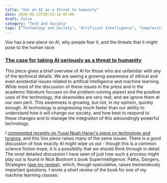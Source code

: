 ```yaml
---
title: "Vox on AI as a threat to humanity"
date: 2020-05-23T18:53:14-07:00
draft: false
category: "Tech and Society"
tags: ["Technology and Society", "Artificial Intelligence", "Complexity", "Futurism"]
---
```


Vox has a new piece on AI, why people fear it, and the threats that it might pose to the human race:

### [The case for taking AI seriously as a threat to humanity](https://www.vox.com/future-perfect/2018/12/21/18126576/ai-artificial-intelligence-machine-learning-safety-alignment)

This piece gives a brief overview of AI for those who are unfamiliar with any of the technical details. We are seeing a growing awareness of ethical and even existential issues related to artifical intelligence and machine learning. While most of the discussion of these issues in the press and in the academic literature focuses on the problem-solving aspect and the positive uses of the technology, the downsides are very real, and we ignore them at our own peril. This awareness is growing, but not, in my opinion, quickly enough. AI technology is progressing much faster than our ability to understand how it will change our society, and how best to respond to these changes and to manage the integration of this astoundingly powerful technology.

I [commented recently on Yuval Noah Harari's piece on technology and tyranny](index.php?option=com_content&view=article&id=1&catid=8), and this Vox piece raises many of the same issues. There is a good discussion of how exactly AI might wipe us out - though this is a common science fiction trope, it is a possibility that we should think through in detail. The most detailed discussion I have seen of just how such a process might play out is found in Nick Bostrom's book Superintelligence: Paths, Dangers, Strategies ([see my review](https://en.wikipedia.org/wiki/Superintelligence:_Paths,_Dangers,_Strategies)), which, though speculative, raises tremendously important questions. I wrote a short review of the book for one of my machine learning classes:
